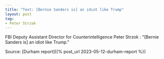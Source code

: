 ```yaml
---
title: "Text: [Bernie Sanders is] an idiot like Trump"
layout: post
tag:
- Peter Strzok
---
```


FBI Deputy Assistant Director for Counterintelligence Peter Strzok
: "[Bernie Sanders is] an idiot like Trump."

Source: [Durham report]({% post_url 2023-05-12-durham-report %})
